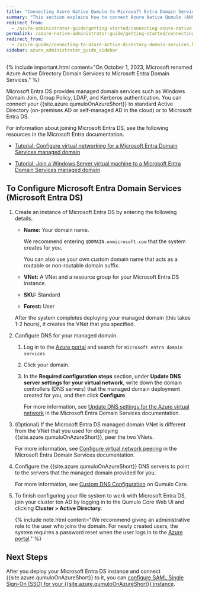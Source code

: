 ```yaml
---
title: "Connecting Azure Native Qumulo to Microsoft Entra Domain Services"
summary: "This section explains how to connect Azure Native Qumulo (ANQ) to Microsoft Entra Domain Services (DS)."
redirect_from:
  - /azure-administrator-guide/getting-started/connecting-azure-native-qumulo-to-microsoft-entra-domain-services.html
permalink: /azure-native-administrator-guide/getting-started/connecting-azure-native-qumulo-to-microsoft-entra-domain-services.html
redirect_from:
  - /azure-guide/connecting-to-azure-active-directory-domain-services.html
sidebar: azure_administrator_guide_sidebar
---
```


{% include important.html content="On October 1, 2023, Microsoft renamed Azure Active Directory Domain Services to Microsoft Entra Domain Services." %}

Microsoft Entra DS provides managed domain services such as Windows Domain Join, Group Policy, LDAP, and Kerberos authentication. You can connect your {{site.azure.qumuloOnAzureShort}} to standard Active Directory (on-premises AD or self-managed AD in the cloud) or to Microsoft Entra DS.

For information about joining Microsoft Entra DS, see the following resources in the Microsoft Entra documentation.

  * [Tutorial: Configure virtual networking for a Microsoft Entra Domain Services managed domain](https://learn.microsoft.com/en-us/azure/active-directory-domain-services/tutorial-configure-networking)

  * [Tutorial: Join a Windows Server virtual machine to a Microsoft Entra Domain Services managed domain](https://learn.microsoft.com/en-us/azure/active-directory-domain-services/join-windows-vm)

## To Configure Microsoft Entra Domain Services (Microsoft Entra DS)
1. Create an instance of Microsoft Entra DS by entering the following details.

   * **Name:** Your domain name.

     We recommend entering `$DOMAIN.onmicrosoft.com` that the system creates for you.

     You can also use your own custom domain name that acts as a routable or non-routable domain suffix.

   * **VNet:** A VNet and a resource group for your Microsoft Entra DS instance.

   * **SKU:** Standard

   * **Forest:** User

   After the system completes deploying your managed domain (this takes 1-2 hours), it creates the VNet that you specified.
   
1. Configure DNS for your managed domain.

   1. Log in to the [Azure portal](https://azure.microsoft.com/en-us/) and search for `microsoft entra domain services`.
   
   1. Click your domain.
   
   1. In the **Required configuration steps** section, under **Update DNS server settings for your virtual network**, write down the domain controllers (DNS servers) that the managed domain deployment created for you, and then click **Configure**.

      For more information, see [Update DNS settings for the Azure virtual network](https://learn.microsoft.com/en-us/azure/active-directory-domain-services/tutorial-create-instance#update-dns-settings-for-the-azure-virtual-network) in the Microsoft Entra Domain Services documentation.

1. (Optional) If the Microsoft Entra DS managed domain VNet is different from the VNet that you used for deploying {{site.azure.qumuloOnAzureShort}}, peer the two VNets.

   For more information, see [Configure virtual network peering](https://learn.microsoft.com/en-us/azure/active-directory-domain-services/tutorial-configure-networking#configure-virtual-network-peering) in the Microsoft Entra Domain Services documentation.
   
1. Configure the {{site.azure.qumuloOnAzureShort}} DNS servers to point to the servers that the managed domain provided for you.

   For more information, see [Custom DNS Configuration](https://care.qumulo.com/hc/en-us/articles/360026611494) on Qumulo Care.
   
1. To finish configuring your file system to work with Microsoft Entra DS, join your cluster ton AD by logging in to the Qumulo Core Web UI and clicking **Cluster > Active Directory**.

   {% include note.html content="We recommend giving an administrative role to the user who joins the domain. For newly created users, the system requires a password reset when the user logs in to the [Azure portal](https://azure.microsoft.com/en-us/)." %}

## Next Steps
After you deploy your Microsoft Entra DS instance and connect {{site.azure.qumuloOnAzureShort}} to it, you can [configure SAML Single Sign-On (SSO) for your {{site.azure.qumuloOnAzureShort}} instance](../authentication-qumulo-core/configuring-saml-single-sign-on-sso.html).

